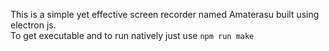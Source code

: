 This is a simple yet effective screen recorder named Amaterasu built using electron js.
<br>
To get executable and to run natively just use `npm run make`
